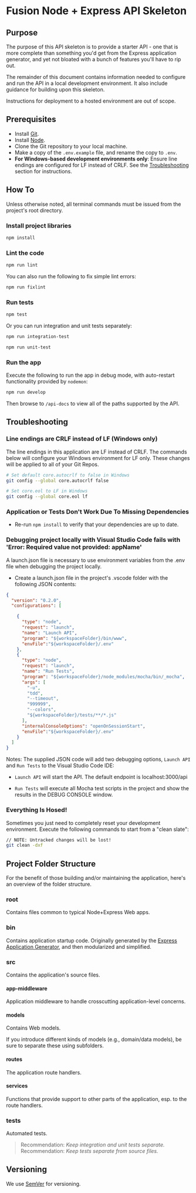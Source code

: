 ﻿
# Fusion Node + Express API Skeleton

## Purpose

The purpose of this API skeleton is to provide a starter API - one that is more complete than something you'd get from the Express application generator, and yet not bloated with a bunch of features you'll have to rip out.

The remainder of this document contains information needed to configure and run the API in a local development environment. It also include guidance for building upon this skeleton.

Instructions for deployment to a hosted environment are out of scope.

## Prerequisites

- Install [Git](https://git-scm.com/downloads).
- Install [Node](https://nodejs.org/en/download/).
- Clone the Git repository to your local machine.
- Make a copy of the `.env.example` file, and rename the copy to `.env`.
- **For Windows-based development environments only**: Ensure line endings are configured for LF instead of CRLF. See the [Troubleshooting](#Troubleshooting) section for instructions.

## How To

Unless otherwise noted, all terminal commands must be issued from the project's root directory.

### Install project libraries

```bash
npm install
```

### Lint the code

```bash
npm run lint
```

You can also run the following to fix simple lint errors:

```bash
npm run fixlint
```

### Run tests

```bash
npm test
```

Or you can run integration and unit tests separately:

```bash
npm run integration-test
```

```bash
npm run unit-test
```

### Run the app

Execute the following to run the app in debug mode, with auto-restart functionality provided by `nodemon`:

```bash
npm run develop
```

Then browse to `/api-docs` to view all of the paths supported by the API.

## Troubleshooting

### Line endings are CRLF instead of LF (Windows only)

The line endings in this application are LF instead of CRLF. The commands below will configure your Windows environment for LF only. These changes will be applied to all of your Git Repos.

```bash
# Set default core.autocrlf to false in Windows
git config --global core.autocrlf false

# Set core.eol to LF in Windows
git config --global core.eol lf
```

### Application or Tests Don't Work Due To Missing Dependencies

* Re-run `npm install` to verify that your dependencies are up to date.

### Debugging project locally with Visual Studio Code fails with 'Error: Required value not provided: appName'

A launch.json file is necessary to use environment variables from the .env file when debugging the project locally.

- Create a launch.json file in the project's .vscode folder with the following JSON contents:

```JSON
{
  "version": "0.2.0",
  "configurations": [

    {
      "type": "node",
      "request": "launch",
      "name": "Launch API",
      "program": "${workspaceFolder}/bin/www",
      "envFile":"${workspaceFolder}/.env"
    },
    {
      "type": "node",
      "request": "launch",
      "name": "Run Tests",
      "program": "${workspaceFolder}/node_modules/mocha/bin/_mocha",
      "args": [
        "-u",
        "tdd",
        "--timeout",
        "999999",
        "--colors",
        "${workspaceFolder}/tests/**/*.js"
      ],
      "internalConsoleOptions": "openOnSessionStart",
      "envFile":"${workspaceFolder}/.env"
    }
  ]
}
```

Notes: The supplied JSON code will add two debugging options, `Launch API` and `Run Tests` to the Visual Studio Code IDE: 

- `Launch API` will start the API. The default endpoint is localhost:3000/api

- `Run Tests` will execute all Mocha test scripts in the project and show the results in the DEBUG CONSOLE window.

### Everything Is Hosed!

Sometimes you just need to completely reset your development environment. Execute the following commands to start from a "clean slate":

```bash
// NOTE: Untracked changes will be lost!
git clean -dxf
```

## Project Folder Structure

For the benefit of those building and/or maintaining the application, here's an overview of the folder structure.

### root

Contains files common to typical Node+Express Web apps.

### bin

Contains application startup code. Originally generated by the [Express Application Generator](https://expressjs.com/en/starter/generator.html), and then modularized and simplified.

### src

Contains the application's source files.

#### app-middleware

Application middleware to handle crosscutting application-level concerns.

#### models

Contains Web models.

If you introduce different kinds of models (e.g., domain/data models), be sure to separate these using subfolders.

#### routes

The application route handlers.

#### services

Functions that provide support to other parts of the application, esp. to the route handlers.

### tests

Automated tests.

  > Recommendation: *Keep integration and unit tests separate.*
  > Recommendation: *Keep tests separate from source files.*

## Versioning

We use [SemVer](http://semver.org/) for versioning.
